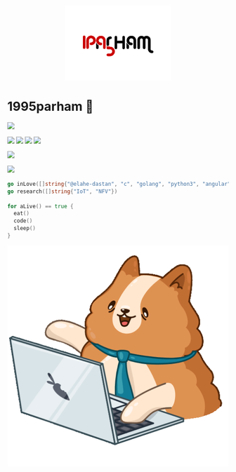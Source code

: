 <p align="center">
  <img src="https://github.com/1995parham/1995parham/raw/master/logo-lg.png"></img>
</p>

# 1995parham 🐼

[![](https://img.shields.io/badge/-elahe.dstn-black?style=flat-square&label=%F0%9F%A7%A1)](https://github.com/elahe-dastan)

![](https://img.shields.io/badge/-rust-orange?style=flat-square&logo=rust)
![](https://img.shields.io/badge/-go-orange?style=flat-square&logo=go)
![](https://img.shields.io/badge/-python3-orange?style=flat-square&logo=python)
![](https://img.shields.io/badge/-c-orange?style=flat-square&logo=c)

![](https://img.shields.io/badge/-angular-green?style=flat-square&logo=angular)

[![](https://img.shields.io/badge/-gmail-lightgray?style=flat-square&logo=gmail)](mailto:parham.alvani@gmail.com)

```go
go inLove([]string{"@elahe-dastan", "c", "golang", "python3", "angular", "rust"})
go research([]string{"IoT", "NFV"})

for aLive() == true {
  eat()
  code()
  sleep()
}
```

<p align="center">
  <img src="https://raw.githubusercontent.com/1995parham/1995parham/master/bernard.gif"></img>
</p>
